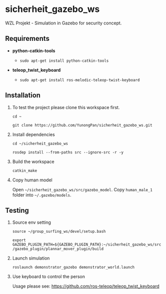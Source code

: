 # sicherheit_gazebo_ws
WZL Projekt - Simulation in Gazebo for security concept. 

## Requirements
- **python-catkin-tools**
  - `sudo apt-get install python-catkin-tools`  
    
- **teleop_twist_keyboard**
  - `sudo apt-get install ros-melodic-teleop-twist-keyboard`  
  
## Installation
1. To test the project please clone this workspace first.  
   
	`cd ~`  
  
	`git clone https://github.com/YunongPan/sicherheit_gazebo_ws.git`  
  
2. Install dependencies  
  
	`cd ~/sicherheit_gazebo_ws`  
  
	`rosdep install --from-paths src --ignore-src -r -y`  
  
3. Build the workspace  
  
	`catkin_make`  
  
4. Copy human model  
  
	Open `~/sicherheit_gazebo_ws/src/gazebo_model`. Copy `human_male_1` folder into `~/.gazebo/models`.  
	
## Testing
1. Source env setting  
  
	`source ~/group_surfing_ws/devel/setup.bash`  
  
	`export GAZEBO_PLUGIN_PATH=${GAZEBO_PLUGIN_PATH}:~/sicherheit_gazebo_ws/src/gazebo_plugin/plannar_mover_plugin/build`  
2. Launch simulation  
  
	`roslaunch demonstrator_gazebo demonstrator_world.launch`  
  
3. Use keyboard to control the person  
  
	Usage please see: https://github.com/ros-teleop/teleop_twist_keyboard  
	  
